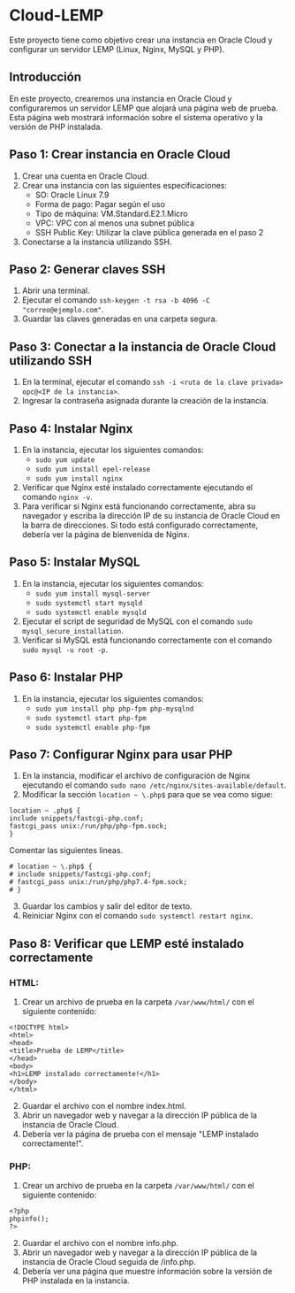 # Cloud-LEMP

Este proyecto tiene como objetivo crear una instancia en Oracle Cloud y configurar un servidor LEMP (Linux, Nginx, MySQL y PHP).

## Introducción

En este proyecto, crearemos una instancia en Oracle Cloud y configuraremos un servidor LEMP que alojará una página web de prueba. Esta página web mostrará información sobre el sistema operativo y la versión de PHP instalada.

## Paso 1: Crear instancia en Oracle Cloud

1. Crear una cuenta en Oracle Cloud.
2. Crear una instancia con las siguientes especificaciones:
   - SO: Oracle Linux 7.9
   - Forma de pago: Pagar según el uso
   - Tipo de máquina: VM.Standard.E2.1.Micro
   - VPC: VPC con al menos una subnet pública
   - SSH Public Key: Utilizar la clave pública generada en el paso 2
3. Conectarse a la instancia utilizando SSH.

## Paso 2: Generar claves SSH

1. Abrir una terminal.
2. Ejecutar el comando `ssh-keygen -t rsa -b 4096 -C "correo@ejemplo.com"`.
3. Guardar las claves generadas en una carpeta segura.

## Paso 3: Conectar a la instancia de Oracle Cloud utilizando SSH

1. En la terminal, ejecutar el comando `ssh -i <ruta de la clave privada> opc@<IP de la instancia>`.
2. Ingresar la contraseña asignada durante la creación de la instancia.

## Paso 4: Instalar Nginx

1. En la instancia, ejecutar los siguientes comandos:
   - `sudo yum update`
   - `sudo yum install epel-release`
   - `sudo yum install nginx`
2. Verificar que Nginx esté instalado correctamente ejecutando el comando `nginx -v`.
3. Para verificar si Nginx está funcionando correctamente, abra su navegador y escriba la dirección IP de su instancia de Oracle Cloud en la barra de direcciones. Si todo está configurado correctamente, debería ver la página de bienvenida de Nginx.

## Paso 5: Instalar MySQL

1. En la instancia, ejecutar los siguientes comandos:
   - `sudo yum install mysql-server`
   - `sudo systemctl start mysqld`
   - `sudo systemctl enable mysqld`
2. Ejecutar el script de seguridad de MySQL con el comando `sudo mysql_secure_installation`.
3. Verificar si MySQL está funcionando correctamente con el comando `sudo mysql -u root -p`.

## Paso 6: Instalar PHP

1. En la instancia, ejecutar los siguientes comandos:
   - `sudo yum install php php-fpm php-mysqlnd`
   - `sudo systemctl start php-fpm`
   - `sudo systemctl enable php-fpm`

## Paso 7: Configurar Nginx para usar PHP

1. En la instancia, modificar el archivo de configuración de Nginx ejecutando el comando `sudo nano /etc/nginx/sites-available/default`.
2. Modificar la sección `location ~ \.php$` para que se vea como sigue:
```
location ~ .php$ {
include snippets/fastcgi-php.conf;
fastcgi_pass unix:/run/php/php-fpm.sock;
}
```
Comentar las siguientes lineas.
```
# location ~ \.php$ {
# include snippets/fastcgi-php.conf;
# fastcgi_pass unix:/run/php/php7.4-fpm.sock;
# }
```
3. Guardar los cambios y salir del editor de texto.
4. Reiniciar Nginx con el comando `sudo systemctl restart nginx`.

## Paso 8: Verificar que LEMP esté instalado correctamente

### HTML:
1. Crear un archivo de prueba en la carpeta `/var/www/html/` con el siguiente contenido:
```
<!DOCTYPE html>
<html>
<head>
<title>Prueba de LEMP</title>
</head>
<body>
<h1>LEMP instalado correctamente!</h1>
</body>
</html>
```
2. Guardar el archivo con el nombre index.html.
3. Abrir un navegador web y navegar a la dirección IP pública de la instancia de Oracle Cloud.
4. Debería ver la página de prueba con el mensaje "LEMP instalado correctamente!".

### PHP:
1. Crear un archivo de prueba en la carpeta `/var/www/html/` con el siguiente contenido:
```
<?php
phpinfo();
?>
```
2. Guardar el archivo con el nombre info.php.
3. Abrir un navegador web y navegar a la dirección IP pública de la instancia de Oracle Cloud seguida de /info.php.
4. Debería ver una página que muestre información sobre la versión de PHP instalada en la instancia.


